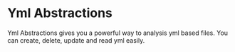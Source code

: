 # Yml Abstractions

Yml Abstractions gives you a powerful way to analysis yml based files. You can create, delete, update and read yml easily. 
